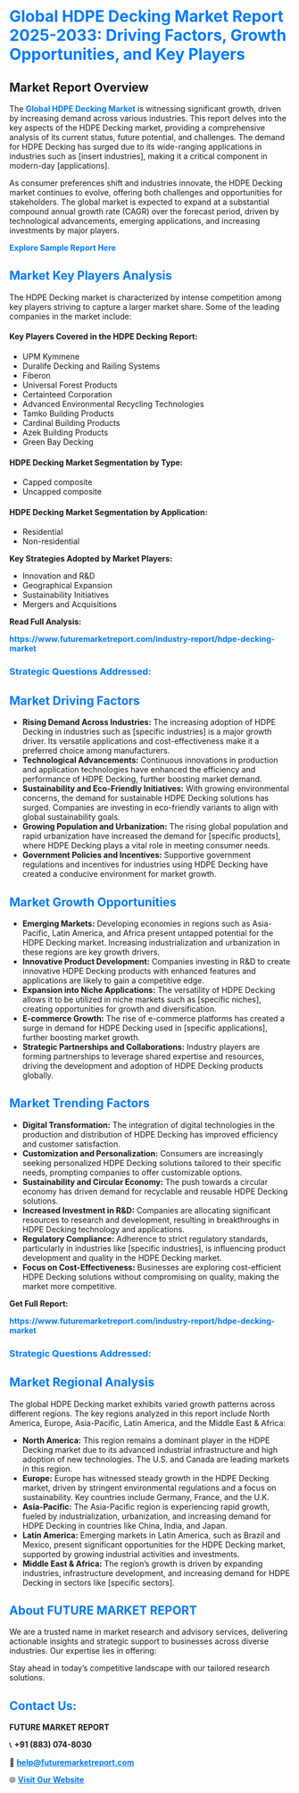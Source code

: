 <h1 style="color: #007BFF;">Global HDPE Decking Market Report 2025-2033: Driving Factors, Growth Opportunities, and Key Players</h1>

<section id="overview">
<h2>Market Report Overview</h2>
<p>The <a href="https://www.futuremarketreport.com/industry-report/hdpe-decking-market" style="color: #007BFF; text-decoration: none;"><strong>Global HDPE Decking Market</strong></a> is witnessing significant growth, driven by increasing demand across various industries. This report delves into the key aspects of the HDPE Decking market, providing a comprehensive analysis of its current status, future potential, and challenges. The demand for HDPE Decking has surged due to its wide-ranging applications in industries such as [insert industries], making it a critical component in modern-day [applications].</p>
<p>As consumer preferences shift and industries innovate, the HDPE Decking market continues to evolve, offering both challenges and opportunities for stakeholders. The global market is expected to expand at a substantial compound annual growth rate (CAGR) over the forecast period, driven by technological advancements, emerging applications, and increasing investments by major players.</p>
</section>

<section id="overview">
<p><a href="https://www.futuremarketreport.com/request-sample/reportId=114769" style="color: #007BFF; text-decoration: none;"><strong>Explore Sample Report Here</strong></a></p>
</section>

<section id="key-players">
<h2 style="color: #007BFF;">Market Key Players Analysis</h2>
<p>The HDPE Decking market is characterized by intense competition among key players striving to capture a larger market share. Some of the leading companies in the market include:</p>
<h4>Key Players Covered in the HDPE Decking Report:</h4>
<ul><li>UPM Kymmene</li><li>Duralife Decking and Railing Systems</li><li>Fiberon</li><li>Universal Forest Products</li><li>Certainteed Corporation</li><li>Advanced Environmental Recycling Technologies</li><li>Tamko Building Products</li><li>Cardinal Building Products</li><li>Azek Building Products</li><li>Green Bay Decking</li></ul>
<h4>HDPE Decking Market Segmentation by Type:</h4>
<ul><li>Capped composite</li><li>Uncapped composite</li></ul>

<h4>HDPE Decking Market Segmentation by Application:</h4>
<ul><li>Residential</li><li>Non-residential</li></ul>
<p><strong>Key Strategies Adopted by Market Players:</strong></p>
<ul>
<li>Innovation and R&D</li>
<li>Geographical Expansion</li>
<li>Sustainability Initiatives</li>
<li>Mergers and Acquisitions</li>
</ul>
</section>

<section>
<p><strong>Read Full Analysis: </strong></p><a href="https://www.futuremarketreport.com/industry-report/hdpe-decking-market" style="color: #007BFF; text-decoration: none;"><strong>https://www.futuremarketreport.com/industry-report/hdpe-decking-market</strong></a>
<h3 style="color: #007BFF;">Strategic Questions Addressed:</h3>
</section>

<section id="driving-factors">
<h2 style="color: #007BFF;">Market Driving Factors</h2>
<ul>
<li><strong>Rising Demand Across Industries:</strong> The increasing adoption of HDPE Decking in industries such as [specific industries] is a major growth driver. Its versatile applications and cost-effectiveness make it a preferred choice among manufacturers.</li>
<li><strong>Technological Advancements:</strong> Continuous innovations in production and application technologies have enhanced the efficiency and performance of HDPE Decking, further boosting market demand.</li>
<li><strong>Sustainability and Eco-Friendly Initiatives:</strong> With growing environmental concerns, the demand for sustainable HDPE Decking solutions has surged. Companies are investing in eco-friendly variants to align with global sustainability goals.</li>
<li><strong>Growing Population and Urbanization:</strong> The rising global population and rapid urbanization have increased the demand for [specific products], where HDPE Decking plays a vital role in meeting consumer needs.</li>
<li><strong>Government Policies and Incentives:</strong> Supportive government regulations and incentives for industries using HDPE Decking have created a conducive environment for market growth.</li>
</ul>
</section>

<section id="growth-opportunities">
<h2 style="color: #007BFF;">Market Growth Opportunities</h2>
<ul>
<li><strong>Emerging Markets:</strong> Developing economies in regions such as Asia-Pacific, Latin America, and Africa present untapped potential for the HDPE Decking market. Increasing industrialization and urbanization in these regions are key growth drivers.</li>
<li><strong>Innovative Product Development:</strong> Companies investing in R&D to create innovative HDPE Decking products with enhanced features and applications are likely to gain a competitive edge.</li>
<li><strong>Expansion into Niche Applications:</strong> The versatility of HDPE Decking allows it to be utilized in niche markets such as [specific niches], creating opportunities for growth and diversification.</li>
<li><strong>E-commerce Growth:</strong> The rise of e-commerce platforms has created a surge in demand for HDPE Decking used in [specific applications], further boosting market growth.</li>
<li><strong>Strategic Partnerships and Collaborations:</strong> Industry players are forming partnerships to leverage shared expertise and resources, driving the development and adoption of HDPE Decking products globally.</li>
</ul>
</section>

<section id="trending-factors">
<h2 style="color: #007BFF;">Market Trending Factors</h2>
<ul>
<li><strong>Digital Transformation:</strong> The integration of digital technologies in the production and distribution of HDPE Decking has improved efficiency and customer satisfaction.</li>
<li><strong>Customization and Personalization:</strong> Consumers are increasingly seeking personalized HDPE Decking solutions tailored to their specific needs, prompting companies to offer customizable options.</li>
<li><strong>Sustainability and Circular Economy:</strong> The push towards a circular economy has driven demand for recyclable and reusable HDPE Decking solutions.</li>
<li><strong>Increased Investment in R&D:</strong> Companies are allocating significant resources to research and development, resulting in breakthroughs in HDPE Decking technology and applications.</li>
<li><strong>Regulatory Compliance:</strong> Adherence to strict regulatory standards, particularly in industries like [specific industries], is influencing product development and quality in the HDPE Decking market.</li>
<li><strong>Focus on Cost-Effectiveness:</strong> Businesses are exploring cost-efficient HDPE Decking solutions without compromising on quality, making the market more competitive.</li>
</ul>
</section>

<section>
<p><strong>Get Full Report: </strong></p><a href="https://www.futuremarketreport.com/industry-report/hdpe-decking-market" style="color: #007BFF; text-decoration: none;"><strong>https://www.futuremarketreport.com/industry-report/hdpe-decking-market</strong></a>
<h3 style="color: #007BFF;">Strategic Questions Addressed:</h3>
</section>


<section id="regional-analysis">
<h2 style="color: #007BFF;">Market Regional Analysis</h2>
<p>The global HDPE Decking market exhibits varied growth patterns across different regions. The key regions analyzed in this report include North America, Europe, Asia-Pacific, Latin America, and the Middle East & Africa:</p>
<ul>
<li><strong>North America:</strong> This region remains a dominant player in the HDPE Decking market due to its advanced industrial infrastructure and high adoption of new technologies. The U.S. and Canada are leading markets in this region.</li>
<li><strong>Europe:</strong> Europe has witnessed steady growth in the HDPE Decking market, driven by stringent environmental regulations and a focus on sustainability. Key countries include Germany, France, and the U.K.</li>
<li><strong>Asia-Pacific:</strong> The Asia-Pacific region is experiencing rapid growth, fueled by industrialization, urbanization, and increasing demand for HDPE Decking in countries like China, India, and Japan.</li>
<li><strong>Latin America:</strong> Emerging markets in Latin America, such as Brazil and Mexico, present significant opportunities for the HDPE Decking market, supported by growing industrial activities and investments.</li>
<li><strong>Middle East & Africa:</strong> The region’s growth is driven by expanding industries, infrastructure development, and increasing demand for HDPE Decking in sectors like [specific sectors].</li>
</ul>
</section>

<footer>
<h2 style="color: #007BFF;">About FUTURE MARKET REPORT</h2>
<p>We are a trusted name in market research and advisory services, delivering actionable insights and strategic support to businesses across diverse industries. Our expertise lies in offering:</p>

<p>Stay ahead in today’s competitive landscape with our tailored research solutions.</p>

<h2 style="color: #007BFF;">Contact Us:</h2>
<p><strong>FUTURE MARKET REPORT</strong></p>
<p>📞 <strong>+91 (883) 074-8030</strong></p>
<p>📧 <strong><a href="mailto:help@futuremarketreport.com" style="color: #007BFF;">help@futuremarketreport.com</a></strong></p>
<p>🌐 <strong><a href="https://www.futuremarketreport.com/" style="color: #007BFF;">Visit Our Website</a></strong></p>
</footer>